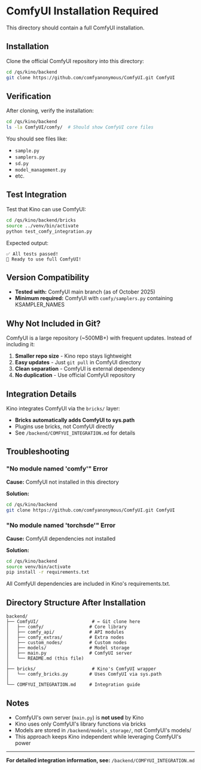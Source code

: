 # ComfyUI Installation Required

This directory should contain a full ComfyUI installation.

## Installation

Clone the official ComfyUI repository into this directory:

```bash
cd /qs/kino/backend
git clone https://github.com/comfyanonymous/ComfyUI.git ComfyUI
```

## Verification

After cloning, verify the installation:

```bash
cd /qs/kino/backend
ls -la ComfyUI/comfy/  # Should show ComfyUI core files
```

You should see files like:
- `sample.py`
- `samplers.py`
- `sd.py`
- `model_management.py`
- etc.

## Test Integration

Test that Kino can use ComfyUI:

```bash
cd /qs/kino/backend/bricks
source ../venv/bin/activate
python test_comfy_integration.py
```

Expected output:
```
✅ All tests passed!
🎉 Ready to use full ComfyUI!
```

## Version Compatibility

- **Tested with:** ComfyUI main branch (as of October 2025)
- **Minimum required:** ComfyUI with `comfy/samplers.py` containing KSAMPLER_NAMES

## Why Not Included in Git?

ComfyUI is a large repository (~500MB+) with frequent updates. Instead of including it:

1. **Smaller repo size** - Kino repo stays lightweight
2. **Easy updates** - Just `git pull` in ComfyUI directory
3. **Clean separation** - ComfyUI is external dependency
4. **No duplication** - Use official ComfyUI repository

## Integration Details

Kino integrates ComfyUI via the `bricks/` layer:

- **Bricks automatically adds ComfyUI to sys.path**
- Plugins use bricks, not ComfyUI directly
- See `/backend/COMFYUI_INTEGRATION.md` for details

## Troubleshooting

### "No module named 'comfy'" Error

**Cause:** ComfyUI not installed in this directory

**Solution:**
```bash
cd /qs/kino/backend
git clone https://github.com/comfyanonymous/ComfyUI.git ComfyUI
```

### "No module named 'torchsde'" Error

**Cause:** ComfyUI dependencies not installed

**Solution:**
```bash
cd /qs/kino/backend
source venv/bin/activate
pip install -r requirements.txt
```

All ComfyUI dependencies are included in Kino's requirements.txt.

## Directory Structure After Installation

```
backend/
├── ComfyUI/                    # ← Git clone here
│   ├── comfy/                 # Core library
│   ├── comfy_api/             # API modules
│   ├── comfy_extras/          # Extra nodes
│   ├── custom_nodes/          # Custom nodes
│   ├── models/                # Model storage
│   ├── main.py                # ComfyUI server
│   └── README.md (this file)
│
├── bricks/                     # Kino's ComfyUI wrapper
│   └── comfy_bricks.py        # Uses ComfyUI via sys.path
│
└── COMFYUI_INTEGRATION.md     # Integration guide
```

## Notes

- ComfyUI's own server (`main.py`) is **not used** by Kino
- Kino uses only ComfyUI's library functions via bricks
- Models are stored in `/backend/models_storage/`, not ComfyUI's models/
- This approach keeps Kino independent while leveraging ComfyUI's power

---

**For detailed integration information, see:** `/backend/COMFYUI_INTEGRATION.md`
